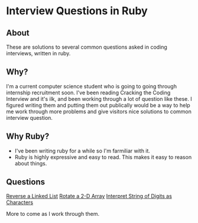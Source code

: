 # Interview Questions in Ruby

## About
These are solutions to several common questions asked in coding interviews, written in ruby.

## Why?
I'm a current computer science student who is going to going through internship recruitment soon. I've been reading Cracking the Coding Interview and it's ilk, and been working through a lot of question like these. I figured writing them and putting them out publically would be a way to help me work through more problems and give visitors nice solutions to common interview question.

## Why Ruby?
  - I've been writing ruby for a while so I'm farmiliar with it.
  - Ruby is highly expressive and easy to read. This makes it easy to reason about things.

## Questions
[Reverse a Linked List](http://www.programmerinterview.com/index.php/data-structures/reverse-a-linked-list/)
[Rotate a 2-D Array](http://blogs.msdn.com/b/oldnewthing/archive/2008/09/02/8918130.aspx)
[Interpret String of Digits as Characters](http://www.geeksforgeeks.org/find-all-possible-interpretations/)

More to come as I work through them.

